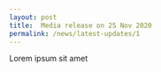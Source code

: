 ```yaml
---
layout: post
title:  Media release on 25 Nov 2020
permalink: /news/latest-updates/1
---
```

Lorem ipsum sit amet
